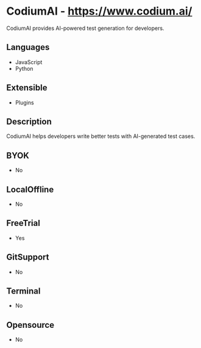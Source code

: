# CodiumAI - https://www.codium.ai/
CodiumAI provides AI-powered test generation for developers.
## Languages      
 - JavaScript      
 - Python      
## Extensible      
 - Plugins      
## Description      
 CodiumAI helps developers write better tests with AI-generated test cases.      
## BYOK      
 - No      
## LocalOffline      
 - No      
## FreeTrial      
 - Yes      
## GitSupport      
 - No      
## Terminal      
 - No      
## Opensource      
 - No